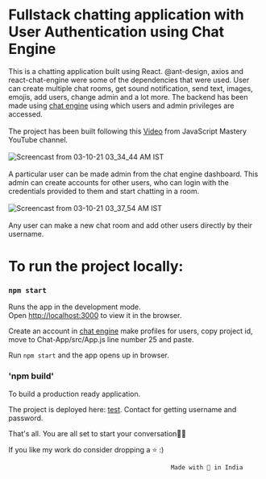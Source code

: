 # Fullstack chatting application  with User Authentication using Chat Engine

This is a chatting application built using React. @ant-design, axios and react-chat-engine were some of the dependencies that were used. User can create multiple chat rooms, get sound notification, send text, images, emojis, add users, change admin and a lot more. The backend has been made using [chat engine](https://chatengine.io/) using which users and admin privileges are accessed. <br><br>
The project has been built following this [Video](https://youtu.be/jcOKU9f86XE) from JavaScript Mastery YouTube channel. <br><br>
![Screencast from 03-10-21 03_34_44 AM IST](https://user-images.githubusercontent.com/55712612/135733112-033dac7e-12e0-496a-8385-4d8583120d53.gif) <br><br>
A particular user can be made admin from the chat engine dashboard. This admin can create accounts for other users, who can login with the credentials provided to them and start chatting in a room. <br><br>
![Screencast from 03-10-21 03_37_54 AM IST](https://user-images.githubusercontent.com/55712612/135733118-d92341aa-0b8b-4694-94aa-a64e4c727453.gif) <br><br>
Any user can make a new chat room and add other users directly by their username.
















# To run the project locally:

### `npm start`

Runs the app in the development mode.\
Open [http://localhost:3000](http://localhost:3000) to view it in the browser.

Create an account in [chat engine](https://chatengine.io/) make profiles for users, copy project id, move to Chat-App/src/App.js  line number 25 and paste.

Run `npm start` and the app opens up in browser. 

### 'npm build'

To build a production ready application.


The project is deployed here: [test](https://roy-chat-app.netlify.app/). Contact for getting username and password.

That's all. You are all set to start your conversation💯💯 <br>

If you like my work do consider dropping a ⭐️ :)

                                                 Made with 💙️ in India
